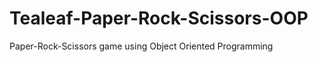 Tealeaf-Paper-Rock-Scissors-OOP
===============================

Paper-Rock-Scissors game using Object Oriented Programming
